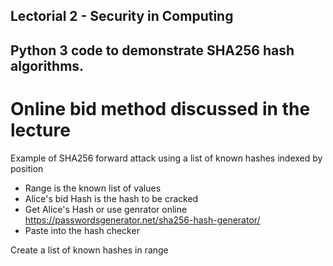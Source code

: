 ## Lectorial 2 - Security in Computing

## Python 3 code to demonstrate SHA256 hash algorithms.

# Online bid method discussed in the lecture

Example of SHA256 forward attack using a list of known hashes indexed by position

- Range is the known list of values
- Alice's bid Hash is the hash to be cracked
- Get Alice's Hash or use genrator online https://passwordsgenerator.net/sha256-hash-generator/
- Paste into the hash checker

Create a list of known hashes in range
